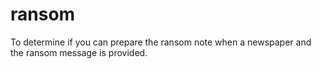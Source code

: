 # ransom
To determine if you can prepare the ransom note when a newspaper and the ransom message is provided.
